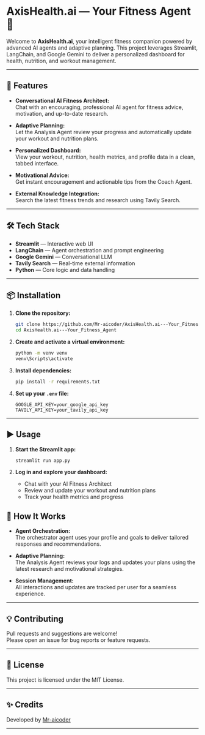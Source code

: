 # AxisHealth.ai — Your Fitness Agent 🤖

Welcome to **AxisHealth.ai**, your intelligent fitness companion powered by advanced AI agents and adaptive planning. This project leverages Streamlit, LangChain, and Google Gemini to deliver a personalized dashboard for health, nutrition, and workout management.

---

## 🚀 Features

- **Conversational AI Fitness Architect:**  
  Chat with an encouraging, professional AI agent for fitness advice, motivation, and up-to-date research.

- **Adaptive Planning:**  
  Let the Analysis Agent review your progress and automatically update your workout and nutrition plans.

- **Personalized Dashboard:**  
  View your workout, nutrition, health metrics, and profile data in a clean, tabbed interface.

- **Motivational Advice:**  
  Get instant encouragement and actionable tips from the Coach Agent.

- **External Knowledge Integration:**  
  Search the latest fitness trends and research using Tavily Search.

---

## 🛠️ Tech Stack

- **Streamlit** — Interactive web UI
- **LangChain** — Agent orchestration and prompt engineering
- **Google Gemini** — Conversational LLM
- **Tavily Search** — Real-time external information
- **Python** — Core logic and data handling

---

## 📦 Installation

1. **Clone the repository:**
   ```bash
   git clone https://github.com/Mr-aicoder/AxisHealth.ai---Your_Fitness_Agent.git
   cd AxisHealth.ai---Your_Fitness_Agent
   ```

2. **Create and activate a virtual environment:**
   ```bash
   python -m venv venv
   venv\Scripts\activate
   ```

3. **Install dependencies:**
   ```bash
   pip install -r requirements.txt
   ```

4. **Set up your `.env` file:**
   ```
   GOOGLE_API_KEY=your_google_api_key
   TAVILY_API_KEY=your_tavily_api_key
   ```

---

## ▶️ Usage

1. **Start the Streamlit app:**
   ```bash
   streamlit run app.py
   ```

2. **Log in and explore your dashboard:**
   - Chat with your AI Fitness Architect
   - Review and update your workout and nutrition plans
   - Track your health metrics and progress



## 🧠 How It Works

- **Agent Orchestration:**  
  The orchestrator agent uses your profile and goals to deliver tailored responses and recommendations.

- **Adaptive Planning:**  
  The Analysis Agent reviews your logs and updates your plans using the latest research and motivational strategies.

- **Session Management:**  
  All interactions and updates are tracked per user for a seamless experience.

---

## 💡 Contributing

Pull requests and suggestions are welcome!  
Please open an issue for bug reports or feature requests.

---

## 📜 License

This project is licensed under the MIT License.

---

## ✨ Credits

Developed by [Mr-aicoder](https://github.com/Mr-aicoder)  


---
